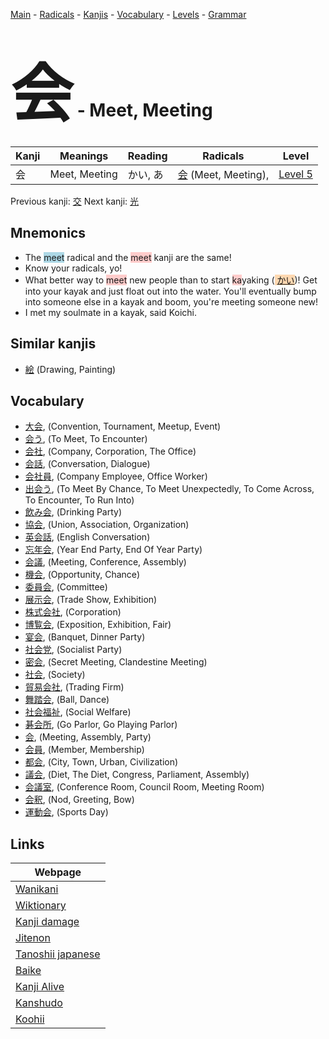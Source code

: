 <style> bigfont {font-size: 100px}</style>
[Main](../index.md) -
[Radicals](../radicals.md) -
[Kanjis](../kanjis.md) -
[Vocabulary](../vocabulary.md) -
[Levels](../levels.md) -
[Grammar](../grammar.md)
# <bigfont> 会</bigfont> - Meet, Meeting 

| Kanji | Meanings | Reading | Radicals | Level |
| --- | --- | --- | --- | --- |
| 会 | Meet, Meeting | かい, あ | [会](../radicals/会.md) (Meet, Meeting),  | [Level 5](../levels/wk_level5.md) |

Previous kanji: [交](交.md) Next kanji: [光](光.md) 

## Mnemonics
 * The <span style="background-color:#ADD8E6"> meet</span> radical and the <span style="background-color:#ffcccb"> meet</span> kanji are the same!
* Know your radicals, yo!
* What better way to <span style="background-color:#ffcccb"> meet</span> new people than to start <span style="background-color:#ffcccb"> ka</span>yaking (<span style="background-color:#fed8b1"> [かい](https://jisho.org/search/かい)</span>)! Get into your kayak and just float out into the water. You'll eventually bump into someone else in a kayak and boom, you're meeting someone new!
* I met my soulmate in a kayak, said Koichi.


## Similar kanjis
 * [絵](絵.md) (Drawing, Painting)


## Vocabulary
 * [大会](../vocabulary/会.md), (Convention, Tournament, Meetup, Event)
* [会う](../vocabulary/会.md), (To Meet, To Encounter)
* [会社](../vocabulary/会.md), (Company, Corporation, The Office)
* [会話](../vocabulary/会.md), (Conversation, Dialogue)
* [会社員](../vocabulary/会.md), (Company Employee, Office Worker)
* [出会う](../vocabulary/会.md), (To Meet By Chance, To Meet Unexpectedly, To Come Across, To Encounter, To Run Into)
* [飲み会](../vocabulary/会.md), (Drinking Party)
* [協会](../vocabulary/会.md), (Union, Association, Organization)
* [英会話](../vocabulary/会.md), (English Conversation)
* [忘年会](../vocabulary/会.md), (Year End Party, End Of Year Party)
* [会議](../vocabulary/会.md), (Meeting, Conference, Assembly)
* [機会](../vocabulary/会.md), (Opportunity, Chance)
* [委員会](../vocabulary/会.md), (Committee)
* [展示会](../vocabulary/会.md), (Trade Show, Exhibition)
* [株式会社](../vocabulary/会.md), (Corporation)
* [博覧会](../vocabulary/会.md), (Exposition, Exhibition, Fair)
* [宴会](../vocabulary/会.md), (Banquet, Dinner Party)
* [社会党](../vocabulary/会.md), (Socialist Party)
* [密会](../vocabulary/会.md), (Secret Meeting, Clandestine Meeting)
* [社会](../vocabulary/会.md), (Society)
* [貿易会社](../vocabulary/会.md), (Trading Firm)
* [舞踏会](../vocabulary/会.md), (Ball, Dance)
* [社会福祉](../vocabulary/会.md), (Social Welfare)
* [碁会所](../vocabulary/会.md), (Go Parlor, Go Playing Parlor)
* [会](../vocabulary/会.md), (Meeting, Assembly, Party)
* [会員](../vocabulary/会.md), (Member, Membership)
* [都会](../vocabulary/会.md), (City, Town, Urban, Civilization)
* [議会](../vocabulary/会.md), (Diet, The Diet, Congress, Parliament, Assembly)
* [会議室](../vocabulary/会.md), (Conference Room, Council Room, Meeting Room)
* [会釈](../vocabulary/会.md), (Nod, Greeting, Bow)
* [運動会](../vocabulary/会.md), (Sports Day)



## Links 

| Webpage |
| --- |
| [Wanikani          ](https://www.wanikani.com/kanji/会) |
| [Wiktionary        ](https://en.wiktionary.org/wiki/会) |
| [Kanji damage      ](http://www.kanjidamage.com/kanji/search?utf8=✓&q=会) |
| [Jitenon           ](https://jitenon.com/kanji/会) |
| [Tanoshii japanese ](https://www.tanoshiijapanese.com/dictionary/kanji.cfm?k=会) |
| [Baike             ](https://baike.baidu.com/item/会) |
| [Kanji Alive       ](https://app.kanjialive.com/会) |
| [Kanshudo          ](https://www.kanshudo.com/searchmn?q=会) |
| [Koohii            ](https://kanji.koohii.com/study/kanji/会) |
